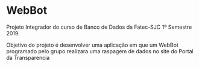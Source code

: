 # WebBot

Projeto Integrador do curso de Banco de Dados da Fatec-SJC 1º Semestre 2019.

Objetivo do projeto é desenvolver uma aplicação em que um WebBot programado pelo grupo realizara uma raspagem de dados no site do Portal da Transparencia